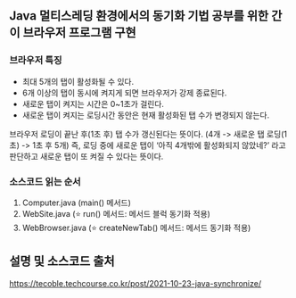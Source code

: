 ## Java 멀티스레딩 환경에서의 동기화 기법 공부를 위한 간이 브라우저 프로그램 구현

### 브라우저 특징

* 최대 5개의 탭이 활성화될 수 있다.
* 6개 이상의 탭이 동시에 켜지게 되면 브라우저가 강제 종료된다.
* 새로운 탭이 켜지는 시간은 0~1초가 걸린다.
* 새로운 탭이 켜지는 로딩시간 동안은 현재 활성화된 탭 수가 변경되지 않는다.

브라우저 로딩이 끝난 후(1초 후) 탭 수가 갱신된다는 뜻이다. (4개 -> 새로운 탭 로딩(1초) -> 1초 후 5개)
즉, 로딩 중에 새로운 탭이 ‘아직 4개밖에 활성화되지 않았네?’ 라고 판단하고 새로운 탭이 또 켜질 수 있다는 뜻이다.

### 소스코드 읽는 순서

1. Computer.java (main() 메서드)
2. WebSite.java (⭐ run() 메서드: 메서드 블럭 동기화 적용)
3. WebBrowser.java (⭐ createNewTab() 메서드: 메서드 동기화 적용)


## 설명 및 소스코드 출처
https://tecoble.techcourse.co.kr/post/2021-10-23-java-synchronize/
